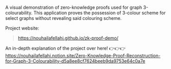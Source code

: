 A visual demonstration of zero-knowledge proofs used for graph 3-colourability. This application proves the possession of 
3-colour scheme for select graphs without revealing said colouring scheme.

Project website: 
> https://nouhailafellahi.github.io/zk-proof-demo/

An in-depth explanation of the project over here! 👉👉👉 https://nouhailafellahi.notion.site/Zero-Knowledge-Proof-Reconstruction-for-Graph-3-Colourability-d5a8ee8cf7624beeb9da9753e64c0a7e

